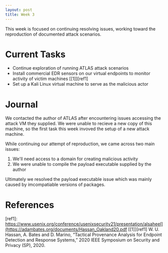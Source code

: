 ```yaml
---
layout: post
title: Week 3
---
```

This week is focused on continuing resolving issues, working toward the reproduction of documented attack scenarios.

# Current Tasks
* Continue exploration of running ATLAS attack scenarios
* Install commercial EDR sensors on our virtual endpoints to monitor activity of victim machines [[1]][ref1]
* Set up a Kali Linux virtual machine to serve as the malicious actor

# Journal
We contacted the author of ATLAS after encountering issues accessing the attack VM they supplied. We were unable to recieve a new copy of this machine, so the first task this week invoved the setup of a new attack machine.

While continuing our attempt of reproduction, we came across two main issues: 
1. We'll need access to a domain for creating malicious activity
2. We were unable to compile the payload executable supplied by the author

Ultimately we resolved the payload executable issue which was mainly caused by imcompatiable versions of packages.

# References
[ref1]: https://www.usenix.org/conference/usenixsecurity21/presentation/alsaheel](https://adambates.org/documents/Hassan_Oakland20.pdf
[[1]][ref1] W. U. Hassan, A. Bates and D. Marino, “Tactical Provenance Analysis for Endpoint Detection and Response Systems,” 2020 IEEE Symposium on Security and Privacy (SP), 2020.
